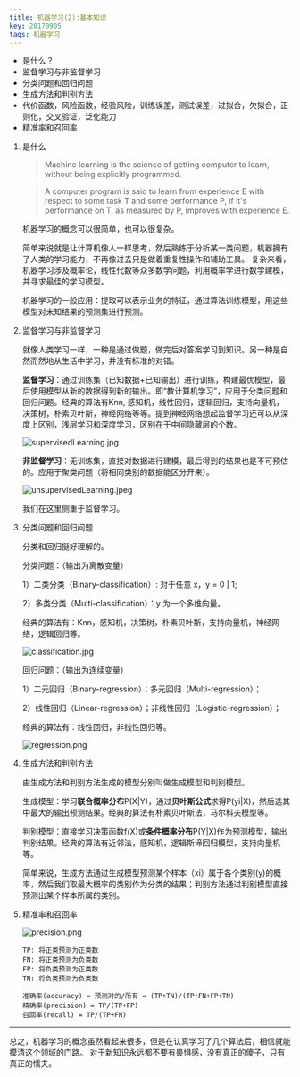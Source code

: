 ```yaml
---
title: 机器学习(2):基本知识
key: 20170905
tags: 机器学习
---
```


- 是什么？
 - 监督学习与非监督学习
 - 分类问题和回归问题
 - 生成方法和判别方法
 - 代价函数，风险函数，经验风险，训练误差，测试误差，过拟合，欠拟合，正则化，交叉验证，泛化能力
 - 精准率和召回率

<!--more-->


1. 是什么

	> Machine learning is the science of getting computer to learn, without being explicitly programmed.
	
	> A computer program is said to learn from experience E with respect to some task T and some performance P, if it's performance on T, as measured by P, improves with experience E.

	机器学习的概念可以很简单，也可以很复杂。

	简单来说就是让计算机像人一样思考，然后熟练于分析某一类问题，机器拥有了人类的学习能力，不再像过去只是做着重复性操作和辅助工具。
复杂来看，机器学习涉及概率论，线性代数等众多数学问题，利用概率学进行数学建模，并寻求最佳的学习模型。

	机器学习的一般应用：提取可以表示业务的特征，通过算法训练模型，用这些模型对未知结果的预测集进行预测。


2. 监督学习与非监督学习

	就像人类学习一样，一种是通过做题，做完后对答案学习到知识。另一种是自然而然地从生活中学习，并没有标准的对错。

	**监督学习**：通过训练集（已知数据+已知输出）进行训练，构建最优模型，最后使用模型从新的数据得到新的输出。即“教计算机学习”，应用于分类问题和回归问题。经典的算法有Knn, 感知机，线性回归，逻辑回归，支持向量机，决策树，朴素贝叶斯，神经网络等等。提到神经网络想起监督学习还可以从深度上区别，浅层学习和深度学习，区别在于中间隐藏层的个数。

	![supervisedLearning.jpg](https://i.loli.net/2018/08/20/5b7a5d0a9cefe.jpg)

	**非监督学习**：无训练集，直接对数据进行建模，最后得到的结果也是不可预估的。应用于聚类问题（将相同类别的数据能区分开来）。

	![unsupervisedLearning.jpeg](https://i.loli.net/2018/08/20/5b7a5ec0d1a06.png)

	我们在这里侧重于监督学习。

3. 分类问题和回归问题

	分类和回归挺好理解的。

	分类问题：（输出为离散变量）
	
	1）二类分类（Binary-classification）: 对于任意 x，y = 0 &#124; 1;
	
	2）多类分类（Multi-classification）：y 为一个多维向量。
	
	经典的算法有：Knn，感知机，决策树，朴素贝叶斯，支持向量机，神经网络，逻辑回归等。
	
	![classification.jpg](https://i.loli.net/2018/08/20/5b7a5da78be9e.jpg)
	
	回归问题：（输出为连续变量）
	
	1）二元回归（Binary-regression）；多元回归（Multi-regression）；
	
	2）线性回归（Linear-regression）；非线性回归（Logistic-regression）；
	
	经典的算法有：线性回归，非线性回归等。
	
	![regression.png](https://i.loli.net/2018/08/20/5b7a5d0ac58b9.png)

4. 生成方法和判别方法

	由生成方法和判别方法生成的模型分别叫做生成模型和判别模型。
	
	生成模型：学习**联合概率分布**P(X&#124;Y)，通过**贝叶斯公式**求得P(yi&#124;X)，然后选其中最大的输出预测结果。经典的算法有朴素贝叶斯法，马尔科夫模型等。
	
	判别模型：直接学习决策函数f(X)或**条件概率分布**P(Y&#124;X)作为预测模型，输出判别结果。经典的算法有近邻法，感知机，逻辑斯谛回归模型，支持向量机等。
	
	简单来说，生成方法通过生成模型预测某个样本（xi）属于各个类别(y)的概率，然后我们取最大概率的类别作为分类的结果；判别方法通过判别模型直接预测出某个样本所属的类别。
	
5. 精准率和召回率

	![precision.png](https://i.loli.net/2018/08/20/5b7a5da7a4a86.png)

	~~~
	TP: 将正类预测为正类数
	FN: 将正类预测为负类数 
	FP: 将负类预测为正类数 
	TN: 将负类预测为负类数
	
	准确率(accuracy) = 预测对的/所有 = (TP+TN)/(TP+FN+FP+TN)
	精确率(precision) = TP/(TP+FP)
	召回率(recall) = TP/(TP+FN)
	~~~

----------

总之，机器学习的概念虽然看起来很多，但是在认真学习了几个算法后，相信就能摸清这个领域的门路。
对于新知识永远都不要有畏惧感，没有真正的傻子，只有真正的懦夫。
